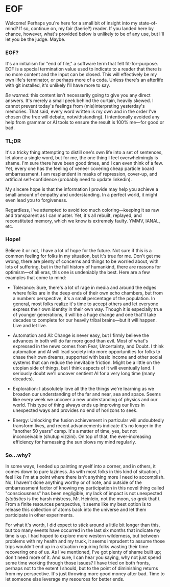 # EOF

Welcome! Perhaps you're here for a small bit of insight into my state-of-mind? If so, continue on, my fair (faerie?) reader. If you landed here by chance, however, what's provided below is unlikely to be of any use, but I'll let you be the judge. Maybe.

### EOF?

It's an initialism for "end of file," a software term that felt fit-for-purpose. EOF is a special termination value used to indicate to a reader that there is no more content and the input can be closed. This will effectively be my own life's terminator, or perhaps more of a coda. Unless there's an afterlife with git installed, it's unlikely I'll have more to say.

*Be warned:* this content isn’t necessarily going to give you any direct answers. It's merely a small peek behind the curtain, heavily skewed. I cannot prevent today's feelings from (mis)interpreting yesterday's memories. That said, every word written is my own and in the order I've chosen (the free will debate, notwithstanding). I intentionally avoided any help from grammar or AI tools to ensure the result is 100% me—for good or bad.

### TL;DR

It's a tricky thing attempting to distill one's own life into a set of sentences, let alone a single word, but for me, the one thing I feel overwhelmingly is shame. I'm sure there have been good times, and I can even think of a few. Yet, every one has the feeling of veneer covering cheap particle board embarrassment. I am resplendent in masks of repression, cover-up, and artificial self-confidence (probably need to update linkedin).

My sincere hope is that the information I provide may help you achieve a small amount of empathy and understanding. In a perfect world, it might even lead you to forgiveness.

Regardless, I've attempted to avoid too much coloring—keeping it as raw and transparent as I can muster. Yet, it's all rebuilt, replayed, and reconstituted memory, which we know is extremely faulty. YMMV, IANAL, etc.

### Hope!

Believe it or not, I have a lot of hope for the future. Not sure if this is a common feeling for folks in my situation, but it's true for me. Don't get me wrong, there are plenty of concerns and things to be worried about, with lots of suffering, but in the full history of humankind, there are reasons for optimism—of all eras, this one is undeniably the best. Here are a few examples that come to mind:

* Tolerance: Sure, there's a lot of rage in media and around the edges where folks are in the deep ends of their own echo chambers, but from a numbers perspective, it's a small percentage of the population. In general, most folks realize it's time to accept others and let everyone express their own identity in their own way. Though it is especially true of younger generations, it will be a huge change and one that'll take decades to complete for our heavily tribal brains—but it will happen. Live and let live.

* Automation and AI: Change is never easy, but I firmly believe the advances in both will do far more good than evil. Most of what's expressed in the news comes from Fear, Uncertainty, and Doubt. I think automation and AI will lead society into more opportunities for folks to chase their own dreams, supported with basic income and other social systems that can reduce the inevitable friction. Might be a little on the utopian side of things, but I think aspects of it will eventually land. I seriously doubt we'll uncover sentient AI for a very long time (many decades).

* Exploration: I absolutely love all the the things we're learning as we broaden our understanding of the far and near, sea and space. Seems like every week we uncover a new understanding of physics and our world. This type of thing always ends up improving our lives in unexpected ways and provides no end of horizons to seek.

* Energy: Unlocking the fusion achievement in particular will undoubtedly transform lives, and recent advancements indicate it's no longer in the "another 50 years" camp. It's a matter of time, yes, but not inconceivable (shutup vizzini). On top of that, the ever-increasing efficiency for harnessing the sun blows my mind regularly.

### So…why?

In some ways, I ended up painting myself into a corner, and in others, it comes down to pure laziness. As with most folks in this kind of situation, I feel like I'm at a point where there isn't anything more I need to accomplish. No, I haven't done anything worthy or of note, and outside of the embarrassment factor of knowing  my participation in this novel thing called "consciousness" has been negligible, my lack of impact is not unexpected (*statistics* is the harsh mistress, Mr. Heinlein, not the moon, so grok that!). From a finite resources perspective, it seems like my best option is to release this collection of atoms back into the universe and let them participate in other experiments.

For what it's worth, I did expect to stick around a little bit longer than this, but too many events have occurred in the last six months that indicate my time is up. I had hoped to explore more western wilderness, but between problems with my health and my truck, it seems imprudent to assume those trips wouldn't end up in a situation requiring folks wasting their time recovering one of us. As I've mentioned, I've got plenty of shame built up; don't need more of it. And sure, I can hear you saying, why not just spend some time working through those issues? I have tried on both fronts, perhaps not to the extent I should, but to the point of diminishing returns from my perspective. It's just throwing more good money after bad. Time to let someone else leverage my resources for better ends.
